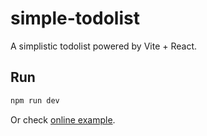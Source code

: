 # simple-todolist
A simplistic todolist powered by Vite + React.

## Run
```bash
npm run dev
```

Or check [online example](https://simple-todolist-ten.vercel.app/).
